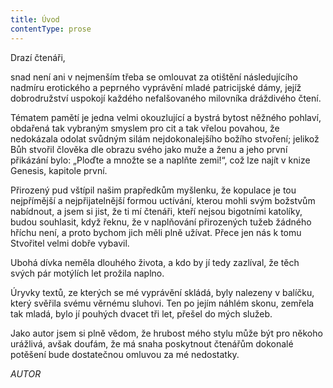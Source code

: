 ```yaml
---
title: Úvod
contentType: prose
---
```


Drazí čtenáři,

snad není ani v nejmenším třeba se omlouvat za otištění následujícího nadmíru erotického a peprného vyprávění mladé patricijské dámy, jejíž dobrodružství uspokojí každého nefalšovaného milovníka dráždivého čtení.

Tématem pamětí je jedna velmi okouzlující a bystrá bytost něžného pohlaví, obdařená tak vybraným smyslem pro cit a tak vřelou povahou, že nedokázala odolat svůdným silám nejdokonalejšího božího stvoření; jelikož Bůh stvořil člověka dle obrazu svého jako muže a ženu a jeho první přikázání bylo: „Ploďte a množte se a naplňte zemi!“, což lze najít v knize Genesis, kapitole první.

Přirozený pud vštípil našim prapředkům myšlenku, že kopulace je tou nejpřímější a nejpřijatelnější formou uctívání, kterou mohli svým božstvům nabídnout, a jsem si jist, že ti mí čtenáři, kteří nejsou bigotními katolíky, budou souhlasit, když řeknu, že v naplňování přirozených tužeb žádného hříchu není, a proto bychom jich měli plně užívat. Přece jen nás k tomu Stvořitel velmi dobře vybavil.

Ubohá dívka neměla dlouhého života, a kdo by jí tedy za­zlíval, že těch svých pár motýlích let prožila naplno.

Úryvky textů, ze kterých se mé vyprávění skládá, byly nalezeny v balíčku, který svěřila svému věrnému sluhovi. Ten po jejím náhlém skonu, zemřela tak mladá, bylo jí pouhých dvacet tři let, přešel do mých služeb.

Jako autor jsem si plně vědom, že hrubost mého stylu může být pro někoho urážlivá, avšak doufám, že má snaha poskytnout čtenářům dokonalé potěšení bude dostatečnou omluvou za mé nedostatky.

_AUTOR_
